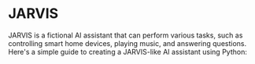 # JARVIS
JARVIS is a fictional AI assistant that can perform various tasks, such as controlling smart home devices, playing music, and answering questions. Here's a simple guide to creating a JARVIS-like AI assistant using Python:
